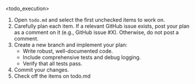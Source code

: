 <todo_execution>
1. Open `todo.md` and select the first unchecked items to work on.
2. Carefully plan each item. If a relevant GitHub issue exists, post your plan as a comment on it (e.g., GitHub issue #X). Otherwise, do not post a comment.
3. Create a new branch and implement your plan:
    - Write robust, well-documented code.
    - Include comprehensive tests and debug logging.
    - Verify that all tests pass.
4. Commit your changes.
5. Check off the items on todo.md
</process>
